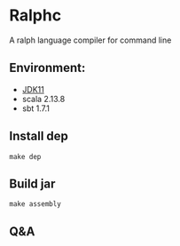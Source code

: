 # Ralphc

A ralph language compiler for command line

## Environment:
- [JDK11](https://www.oracle.com/java/technologies/javase-downloads.html)
- scala 2.13.8
- sbt 1.7.1

## Install dep
```shell
make dep
```

## Build jar

```shell
make assembly
```

## Q&A




